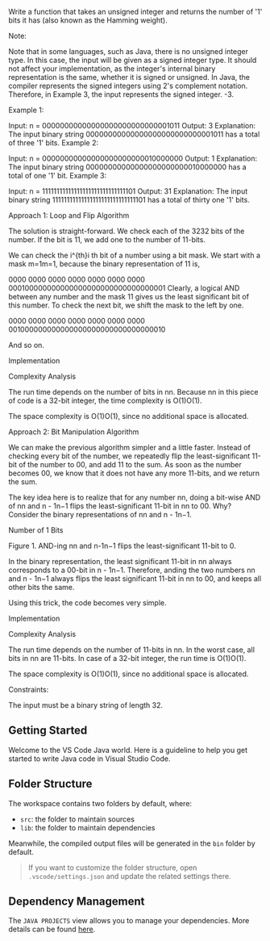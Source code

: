 Write a function that takes an unsigned integer and returns the number of '1' bits it has (also known as the Hamming weight).

Note:

Note that in some languages, such as Java, there is no unsigned integer type. In this case, the input will be given as a signed integer type. It should not affect your implementation, as the integer's internal binary representation is the same, whether it is signed or unsigned.
In Java, the compiler represents the signed integers using 2's complement notation. Therefore, in Example 3, the input represents the signed integer. -3.
 

Example 1:

Input: n = 00000000000000000000000000001011
Output: 3
Explanation: The input binary string 00000000000000000000000000001011 has a total of three '1' bits.
Example 2:

Input: n = 00000000000000000000000010000000
Output: 1
Explanation: The input binary string 00000000000000000000000010000000 has a total of one '1' bit.
Example 3:

Input: n = 11111111111111111111111111111101
Output: 31
Explanation: The input binary string 11111111111111111111111111111101 has a total of thirty one '1' bits.
 
Approach 1: Loop and Flip
Algorithm

The solution is straight-forward. We check each of the 3232 bits of the number. If the bit is 11, we add one to the number of 11-bits.

We can check the i^{th}i 
th
  bit of a number using a bit mask. We start with a mask m=1m=1, because the binary representation of 11 is,

0000 0000 0000 0000 0000 0000 0000 000100000000000000000000000000000001 Clearly, a logical AND between any number and the mask 11 gives us the least significant bit of this number. To check the next bit, we shift the mask to the left by one.

0000 0000 0000 0000 0000 0000 0000 001000000000000000000000000000000010

And so on.

Implementation


Complexity Analysis

The run time depends on the number of bits in nn. Because nn in this piece of code is a 32-bit integer, the time complexity is O(1)O(1).

The space complexity is O(1)O(1), since no additional space is allocated.

Approach 2: Bit Manipulation
Algorithm

We can make the previous algorithm simpler and a little faster. Instead of checking every bit of the number, we repeatedly flip the least-significant 11-bit of the number to 00, and add 11 to the sum. As soon as the number becomes 00, we know that it does not have any more 11-bits, and we return the sum.

The key idea here is to realize that for any number nn, doing a bit-wise AND of nn and n - 1n−1 flips the least-significant 11-bit in nn to 00. Why? Consider the binary representations of nn and n - 1n−1.

Number of 1 Bits

Figure 1. AND-ing nn and n-1n−1 flips the least-significant 11-bit to 0.

In the binary representation, the least significant 11-bit in nn always corresponds to a 00-bit in n - 1n−1. Therefore, anding the two numbers nn and n - 1n−1 always flips the least significant 11-bit in nn to 00, and keeps all other bits the same.

Using this trick, the code becomes very simple.

Implementation


Complexity Analysis

The run time depends on the number of 11-bits in nn. In the worst case, all bits in nn are 11-bits. In case of a 32-bit integer, the run time is O(1)O(1).

The space complexity is O(1)O(1), since no additional space is allocated.

Constraints:

The input must be a binary string of length 32.

## Getting Started

Welcome to the VS Code Java world. Here is a guideline to help you get started to write Java code in Visual Studio Code.

## Folder Structure

The workspace contains two folders by default, where:

- `src`: the folder to maintain sources
- `lib`: the folder to maintain dependencies

Meanwhile, the compiled output files will be generated in the `bin` folder by default.

> If you want to customize the folder structure, open `.vscode/settings.json` and update the related settings there.

## Dependency Management

The `JAVA PROJECTS` view allows you to manage your dependencies. More details can be found [here](https://github.com/microsoft/vscode-java-dependency#manage-dependencies).
